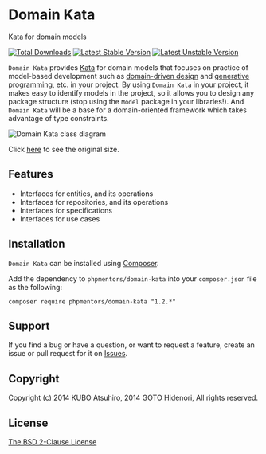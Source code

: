 # Domain Kata

Kata for domain models

[![Total Downloads](https://poser.pugx.org/phpmentors/domain-kata/downloads.png)](https://packagist.org/packages/phpmentors/domain-kata)
[![Latest Stable Version](https://poser.pugx.org/phpmentors/domain-kata/v/stable.png)](https://packagist.org/packages/phpmentors/domain-kata)
[![Latest Unstable Version](https://poser.pugx.org/phpmentors/domain-kata/v/unstable.png)](https://packagist.org/packages/phpmentors/domain-kata)

`Domain Kata` provides [Kata](http://en.wikipedia.org/wiki/Kata) for domain models that focuses on practice of model-based development such as [domain-driven design](http://en.wikipedia.org/wiki/Domain-driven_design) and [generative programming](http://en.wikipedia.org/wiki/Automatic_programming#Generative_programming), etc. in your project. By using `Domain Kata` in your project, it makes easy to identify models in the project, so it allows you to design any package structure (stop using the `Model` package in your libraries!). And `Domain Kata` will be a base for a domain-oriented framework which takes advantage of type constraints.

![Domain Kata class diagram](https://github.com/phpmentors-jp/domain-kata/wiki/images/class-diagram-12-800.png)

Click [here](https://github.com/phpmentors-jp/domain-kata/wiki/images/class-diagram-12.png) to see the original size.

## Features

* Interfaces for entities, and its operations
* Interfaces for repositories, and its operations
* Interfaces for specifications
* Interfaces for use cases

## Installation

`Domain Kata` can be installed using [Composer](http://getcomposer.org/).

Add the dependency to `phpmentors/domain-kata` into your `composer.json` file as the following:

```
composer require phpmentors/domain-kata "1.2.*"
```

## Support

If you find a bug or have a question, or want to request a feature, create an issue or pull request for it on [Issues](https://github.com/phpmentors-jp/domain-kata/issues).

## Copyright

Copyright (c) 2014 KUBO Atsuhiro, 2014 GOTO Hidenori, All rights reserved.

## License

[The BSD 2-Clause License](http://opensource.org/licenses/BSD-2-Clause)
